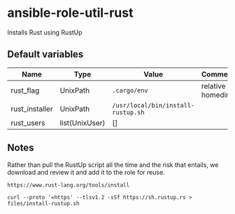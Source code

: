 # ansible-role-util-rust
Installs Rust using RustUp
## Default variables
| Name | Type | Value | Comment |
| ---- | ---- | ----- | ------- |
| rust_flag | UnixPath | `.cargo/env` | relative to homedir |
| rust_installer | UnixPath | `/usr/local/bin/install-rustup.sh` |
| rust_users | list(UnixUser) | [] ||
## Notes
Rather than pull the RustUp script all the time and the risk that entails, we download and review it and add it to the role for reuse.
```
https://www.rust-lang.org/tools/install

curl --proto '=https' --tlsv1.2 -sSf https://sh.rustup.rs > files/install-rustup.sh
```
